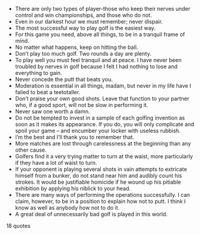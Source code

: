  - There are only two types of player-those who keep their nerves under control and win championships, and those who do not.
 - Even in our darkest hour we must remember; never dispair.
 - The most successful way to play golf is the easiest way.
 - For this game you need, above all things, to be in a tranquil frame of mind.
 - No matter what happens, keep on hitting the ball.
 - Don’t play too much golf. Two rounds a day are plenty.
 - To play well you must feel tranquil and at peace. I have never been troubled by nerves in golf because I felt I had nothing to lose and everything to gain.
 - Never concede the putt that beats you.
 - Moderation is essential in all things, madam, but never in my life have I failed to beat a teetotaller.
 - Don’t praise your own good shots. Leave that function to your partner who, if a good sport, will not be slow in performing it.
 - Never saw one worth a damn.
 - Do not be tempted to invest in a sample of each golfing invention as soon as it makes its appearance. If you do, you will only complicate and spoil your game – and encumber your locker with useless rubbish.
 - I’m the best and I’ll thank you to remember that.
 - More matches are lost through carelessness at the beginning than any other cause.
 - Golfers find it a very trying matter to turn at the waist, more particularly if they have a lot of waist to turn.
 - If your opponent is playing several shots in vain attempts to extricate himself from a bunker, do not stand near him and audibly count his strokes. It would be justifiable homicide if he wound up his pitiable exhibition by applying his niblick to your head.
 - There are many ways of performing the operations successfully. I can claim, however, to be in a position to explain how not to putt. I think I know as well as anybody how not to do it.
 - A great deal of unnecessarily bad golf is played in this world.

18 quotes